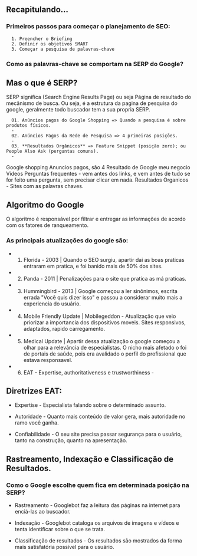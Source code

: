 ## Recapitulando...

### Primeiros passos para começar o planejamento de SEO:

      1. Preencher o Briefing
      2. Definir os objetivos SMART
      3. Começar a pesquisa de palavras-chave


### Como as palavras-chave se comportam na SERP do Google?

## Mas o que é SERP?

SERP significa (Search Engine Results Page) ou seja Página de resultado do mecânismo de busca. Ou seja, é a estrutura da pagina de pesquisa do google, geralmente todo buscador tem a sua propria SERP. 

      
      01. Anúncios pagos do Google Shopping => Quando a pesquisa é sobre produtos físicos.
      -
      02. Anúncios Pagos da Rede de Pesquisa => 4 primeiras posições. 
      -
      03. **Resultados Orgânicos** => Feature Snippet (posição zero); ou People Also Ask (perguntas comuns).
      -

Google shopping 
Anuncios pagos, são 4
Resultado de Google meu negocio
Videos
Perguntas frequentes - vem antes dos links, e vem antes de tudo se for feito uma pergunta, sem precisar clicar em nada. 
Resultados Organicos - Sites com as palavras chaves. 

## Algoritmo do Google

O algoritmo é responsável por filtrar e entregar as informações de acordo com os fatores de ranqueamento. 


### As principais atualizações do google são:

* 1. Florida - 2003 | Quando o SEO surgiu, apartir dai as boas praticas entraram em pratica, e foi banido mais de 50% dos sites.

* 2. Panda - 2011 | Penalizações para o site que pratica as má praticas.

* 3. Hummingbird - 2013 | Google começou a ler sinônimos, escrita errada "Você quis dizer isso" e passou a considerar muito mais a experiencia do usuário.                                            

* 4. Mobile Friendly Update | Mobilegeddon - Atualização que veio priorizar a importancia dos dispositivos moveis. Sites responsivos, adaptados, rapido carregamento. 

* 5. Medical Update | Apartir dessa atualização o google começou a olhar para a relevância de especialistas. O nicho mais afetado o foi de portais de saúde, pois era avalidado o perfil do profissional que estava responsavel.   

* 6. EAT - Expertise, authoritativeness e trustworthiness - 

## Diretrizes EAT:

- Expertise - Especialista falando sobre o determinado assunto. 

- Autoridade - Quanto mais conteúdo de valor gera, mais autoridade no ramo você ganha. 

- Confiabilidade - O seu site precisa passar segurança para o usuário, tanto na construção, quanto na apresentação.

## Rastreamento, Indexação e Classificação de Resultados.

### Como o Google escolhe quem fica em determinada posição na SERP?

* Rastreamento - Googlebot faz a leitura das páginas na internet para enciá-las ao buscador.

* Indexação - Googlebot cataloga os arquivos de imagens e vídeos e tenta identificar sobre o que se trata. 

* Classificação de resultados - Os resultados são mostrados da forma mais satisfatória possível para o usuário. 
